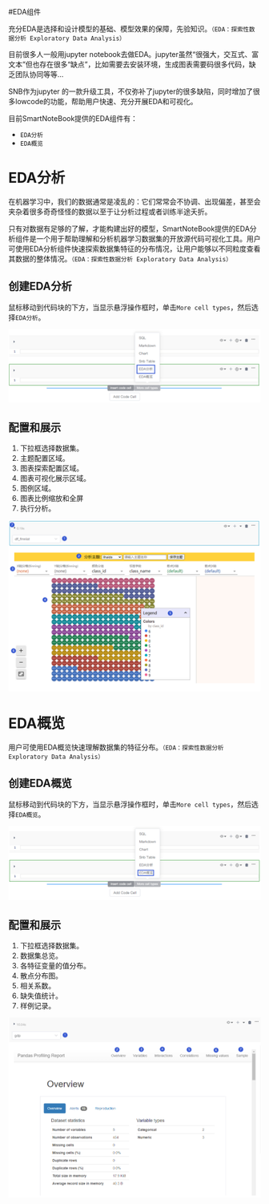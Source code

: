 #EDA组件

充分EDA是选择和设计模型的基础、模型效果的保障，先验知识。`（EDA：探索性数据分析 Exploratory Data Analysis）`

目前很多人一般用jupyter notebook去做EDA。jupyter虽然“很强大，交互式、富文本”但也存在很多“缺点”，比如需要去安装环境，生成图表需要码很多代码，缺乏团队协同等等…

SNB作为jupyter 的一款升级工具，不仅弥补了jupyter的很多缺陷，同时增加了很多lowcode的功能，帮助用户快速、充分开展EDA和可视化。

目前SmartNoteBook提供的EDA组件有：

* `EDA分析`
* `EDA概览`

# EDA分析

在机器学习中，我们的数据通常是凌乱的：它们常常会不协调、出现偏差，甚至会夹杂着很多奇奇怪怪的数据以至于让分析过程或者训练半途夭折。

只有对数据有足够的了解，才能构建出好的模型，SmartNoteBook提供的EDA分析组件是一个用于帮助理解和分析机器学习数据集的开放源代码可视化工具。用户可使用EDA分析组件快速探索数据集特征的分布情况，让用户能够以不同粒度查看其数据的整体情况。`（EDA：探索性数据分析 Exploratory Data Analysis）`

## 创建EDA分析

鼠标移动到代码块的下方，当显示悬浮操作框时，单击`More cell types`，然后选择`EDA分析`。

![](/assets/edafx.png)

## 配置和展示

1. 下拉框选择数据集。
2. 主题配置区域。
3. 图表探索配置区域。
4. 图表可视化展示区域。
5. 图例区域。
6. 图表比例缩放和全屏
7. 执行分析。

![](/assets/edafexnxx.png)

# EDA概览

用户可使用EDA概览快速理解数据集的特征分布。`（EDA：探索性数据分析 Exploratory Data Analysis）`

## 创建EDA概览

鼠标移动到代码块的下方，当显示悬浮操作框时，单击`More cell types`，然后选择`EDA概览`。

![](/assets/edaggll.png)

## 配置和展示

1. 下拉框选择数据集。
2. 数据集总览。
3. 各特征变量的值分布。
4. 散点分布图。
5. 相关系数。
6. 缺失值统计。
7. 样例记录。

![](/assets/edagailan.png)


